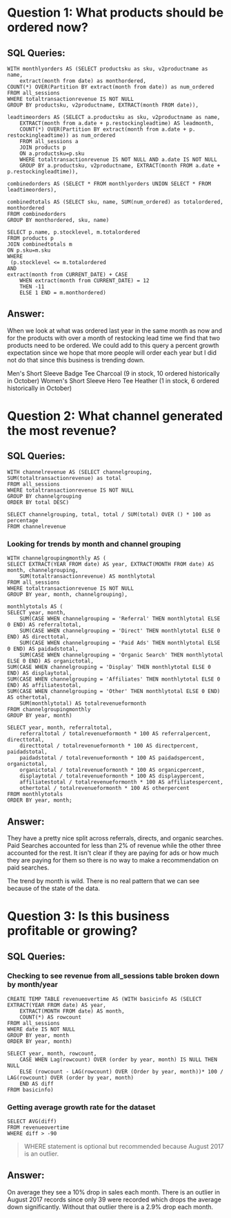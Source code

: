 # Question 1: What products should be ordered now? 

## SQL Queries:

    WITH monthlyorders AS (SELECT productsku as sku, v2productname as name, 
	    extract(month from date) as monthordered, 
	COUNT(*) OVER(Partition BY extract(month from date)) as num_ordered
    FROM all_sessions
    WHERE totaltransactionrevenue IS NOT NULL
    GROUP BY productsku, v2productname, EXTRACT(month FROM date)),

    leadtimeorders AS (SELECT a.productsku as sku, v2productname as name,
	    EXTRACT(month from a.date + p.restockingleadtime) AS leadmonth,
        COUNT(*) OVER(Partition BY extract(month from a.date + p.      restockingleadtime)) as num_ordered
        FROM all_sessions a
        JOIN products p
        ON a.productsku=p.sku
        WHERE totaltransactionrevenue IS NOT NULL AND a.date IS NOT NULL
        GROUP BY a.productsku, v2productname, EXTRACT(month FROM a.date + p.restockingleadtime)),

    combinedorders AS (SELECT * FROM monthlyorders UNION SELECT * FROM leadtimeorders),

    combinedtotals AS (SELECT sku, name, SUM(num_ordered) as totalordered, monthordered
    FROM combinedorders
    GROUP BY monthordered, sku, name)

    SELECT p.name, p.stocklevel, m.totalordered
    FROM products p
    JOIN combinedtotals m
    ON p.sku=m.sku
    WHERE 
	 (p.stocklevel <= m.totalordered
	AND
	extract(month from CURRENT_DATE) + CASE 
		WHEN extract(month from CURRENT_DATE) = 12 
		THEN -11 
		ELSE 1 END = m.monthordered)

## Answer: 
When we look at what was ordered last year in the same month as now and for the products with over a month of restocking lead time we find that two products need to be ordered. We could add to this query a percent growth expectation since we hope that more people will order each year but I did not do that since this business is trending down. 

Men's Short Sleeve Badge Tee Charcoal (9 in stock, 10 ordered historically in October)
Women's Short Sleeve Hero Tee Heather (1 in stock, 6 ordered historically in October)
# Question 2: What channel generated the most revenue? 
## SQL Queries:

    WITH channelrevenue AS (SELECT channelgrouping, SUM(totaltransactionrevenue) as total
    FROM all_sessions
    WHERE totaltransactionrevenue IS NOT NULL
    GROUP BY channelgrouping
    ORDER BY total DESC)

    SELECT channelgrouping, total, total / SUM(total) OVER () * 100 as percentage
    FROM channelrevenue

### Looking for trends by month and channel grouping

    WITH channelgroupingmonthly AS (
    SELECT EXTRACT(YEAR FROM date) AS year, EXTRACT(MONTH FROM date) AS month, channelgrouping,
    	SUM(totaltransactionrevenue) AS monthlytotal
    FROM all_sessions
    WHERE totaltransactionrevenue IS NOT NULL
    GROUP BY year, month, channelgrouping),
	
    monthlytotals AS (
    SELECT year, month,
        SUM(CASE WHEN channelgrouping = 'Referral' THEN monthlytotal ELSE 0 END) AS referraltotal,
        SUM(CASE WHEN channelgrouping = 'Direct' THEN monthlytotal ELSE 0 END) AS directtotal,
        SUM(CASE WHEN channelgrouping = 'Paid Ads' THEN monthlytotal ELSE 0 END) AS paidadstotal,
        SUM(CASE WHEN channelgrouping = 'Organic Search' THEN monthlytotal ELSE 0 END) AS organictotal,
	SUM(CASE WHEN channelgrouping = 'Display' THEN monthlytotal ELSE 0 END) AS displaytotal,
	SUM(CASE WHEN channelgrouping = 'Affiliates' THEN monthlytotal ELSE 0 END) AS affiliatestotal,
	SUM(CASE WHEN channelgrouping = 'Other' THEN monthlytotal ELSE 0 END) AS othertotal,
        SUM(monthlytotal) AS totalrevenueformonth
    FROM channelgroupingmonthly
    GROUP BY year, month)
	
    SELECT year, month, referraltotal,
        referraltotal / totalrevenueformonth * 100 AS referralpercent, directtotal,
        directtotal / totalrevenueformonth * 100 AS directpercent, paidadstotal,
        paidadstotal / totalrevenueformonth * 100 AS paidadspercent, organictotal,
        organictotal / totalrevenueformonth * 100 AS organicpercent,
        displaytotal / totalrevenueformonth * 100 AS displaypercent,
        affiliatestotal / totalrevenueformonth * 100 AS affiliatespercent,
        othertotal / totalrevenueformonth * 100 AS otherpercent
    FROM monthlytotals
    ORDER BY year, month;

## Answer:
They have a pretty nice split across referrals, directs, and organic searches. Paid Searches accounted for less than 2% of revenue while the other three accounted for the rest. It isn't clear if they are paying for ads or how much they are paying for them so there is no way to make a recommendation on paid searches. 

The trend by month is wild. There is no real pattern that we can see because of the state of the data. 


# Question 3: Is this business profitable or growing? 

## SQL Queries:

### Checking to see revenue from all_sessions table broken down by month/year

    CREATE TEMP TABLE revenueovertime AS (WITH basicinfo AS (SELECT EXTRACT(YEAR FROM date) AS year, 
        EXTRACT(MONTH FROM date) AS month, 
        COUNT(*) AS rowcount
    FROM all_sessions
    WHERE date IS NOT NULL
    GROUP BY year, month
    ORDER BY year, month)

    SELECT year, month, rowcount, 
        CASE WHEN Lag(rowcount) OVER (order by year, month) IS NULL THEN NULL
        ELSE (rowcount - LAG(rowcount) OVER (Order by year, month))* 100 / LAG(rowcount) OVER (order by year, month) 
        END AS diff
    FROM basicinfo)

### Getting average growth rate for the dataset
    SELECT AVG(diff)
    FROM revenueovertime
    WHERE diff > -90 
> WHERE statement is optional but recommended because August 2017 is an outlier. 
## Answer:

On average they see a 10% drop in sales each month. There is an outlier in August 2017 records since only 39 were recorded which drops the average down significantly. Without that outlier there is a 2.9% drop each month. 